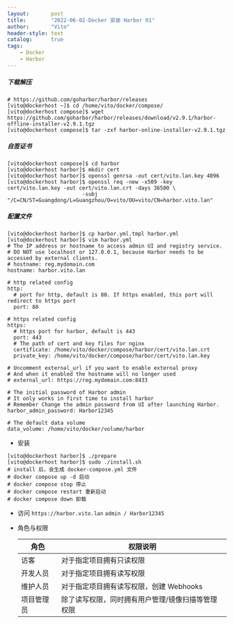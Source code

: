 ```yaml
---
layout:       post
title:        "2022-06-02-Docker 安装 Harbor 01"
author:       "Vito"
header-style: text
catalog:      true
tags:
    - Docker
    - Harbor
---
```



##### 下载解压
```shell
# https://github.com/goharbor/harbor/releases
[vito@dockerhost ~]$ cd /home/vito/docker/compose/
[vito@dockerhost compose]$ wget https://github.com/goharbor/harbor/releases/download/v2.9.1/harbor-offline-installer-v2.9.1.tgz
[vito@dockerhost compose]$ tar -zxf harbor-online-installer-v2.9.1.tgz
```

##### 自签证书
```shell
[vito@dockerhost compose]$ cd harbor
[vito@dockerhost harbor]$ mkdir cert
[vito@dockerhost harbor]$ openssl genrsa -out cert/vito.lan.key 4096
[vito@dockerhost harbor]$ openssl req -new -x509 -key cert/vito.lan.key -out cert/vito.lan.crt -days 36500 \
                        -subj "/C=CN/ST=Guangdong/L=Guangzhou/O=vito/OU=vito/CN=harbor.vito.lan"
```

##### 配置文件
```shell
[vito@dockerhost harbor]$ cp harbor.yml.tmpl harbor.yml
[vito@dockerhost harbor]$ vim harbor.yml
# The IP address or hostname to access admin UI and registry service.
# DO NOT use localhost or 127.0.0.1, because Harbor needs to be accessed by external clients.
# hostname: reg.mydomain.com
hostname: harbor.vito.lan

# http related config
http:
  # port for http, default is 80. If https enabled, this port will redirect to https port
  port: 80

# https related config
https:
  # https port for harbor, default is 443
  port: 443
  # The path of cert and key files for nginx
  certificate: /home/vito/docker/compose/harbor/cert/vito.lan.crt
  private_key: /home/vito/docker/compose/harbor/cert/vito.lan.key

# Uncomment external_url if you want to enable external proxy
# And when it enabled the hostname will no longer used
# external_url: https://reg.mydomain.com:8433

# The initial password of Harbor admin
# It only works in first time to install harbor
# Remember Change the admin password from UI after launching Harbor.
harbor_admin_password: Harbor12345

# The default data volume
data_volume: /home/vito/docker/volume/harbor
```

* 安装

```shell
[vito@dockerhost harbor]$ ./prepare 
[vito@dockerhost harbor]$ sudo ./install.sh
# install 后，会生成 docker-compose.yml 文件
# docker compose up -d 启动
# docker compose stop 停止
# docker compose restart 重新启动
# docker compose down 卸载
```

* 访问 `https://harbor.vito.lan` `admin / Harbor12345`

* 角色与权限

  | 角色    | 权限说明                      |
    |-------|---------------------------|
  | 访客    | 对于指定项目拥有只读权限              |
  | 开发人员  | 对于指定项目拥有读写权限              |
  | 维护人员  | 对于指定项目拥有读写权限，创建 Webhooks  |
  | 项目管理员 | 除了读写权限，同时拥有用户管理/镜像扫描等管理权限 |

